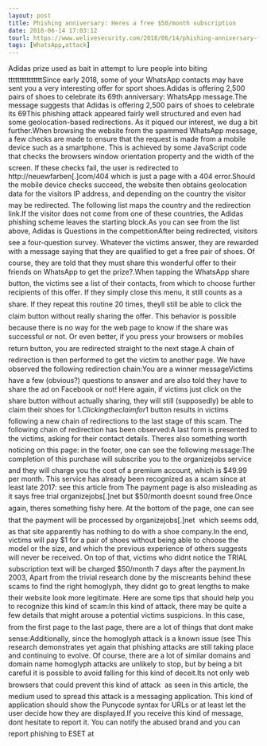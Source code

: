 ```yaml
---
layout: post
title: Phishing anniversary: Heres a free $50/month subscription
date: 2018-06-14 17:03:12
tourl: https://www.welivesecurity.com/2018/06/14/phishing-anniversary-free-50-month-subscription/
tags: [WhatsApp,attack]
---
```

Adidas prize used as bait in attempt to lure people into biting tttttttttttttttSince early 2018, some of your WhatsApp contacts may have sent you a very interesting offer for sport shoes.Adidas is offering 2,500 pairs of shoes to celebrate its 69th anniversary: WhatsApp message.The message suggests that Adidas is offering 2,500 pairs of shoes to celebrate its 69This phishing attack appeared fairly well structured and even had some geolocation-based redirections. As it piqued our interest, we dug a bit further.When browsing the website from the spammed WhatsApp message, a few checks are made to ensure that the request is made from a mobile device such as a smartphone. This is achieved by some JavaScript code that checks the browsers window orientation property and the width of the screen. If these checks fail, the user is redirected to http://neuewfarben[.]com/404 which is just a page with a 404 error.Should the mobile device checks succeed, the website then obtains geolocation data for the visitors IP address, and depending on the country the visitor may be redirected. The following list maps the country and the redirection link.If the visitor does not come from one of these countries, the Adidas phishing scheme leaves the starting block.As you can see from the list above, Adidas is Questions in the competitionAfter being redirected, visitors see a four-question survey. Whatever the victims answer, they are rewarded with a message saying that they are qualified to get a free pair of shoes. Of course, they are told that they must share this wonderful offer to their friends on WhatsApp to get the prize?.When tapping the WhatsApp share button, the victims see a list of their contacts, from which to choose further recipients of this offer. If they simply close this menu, it still counts as a share. If they repeat this routine 20 times, theyll still be able to click the claim button without really sharing the offer. This behavior is possible because there is no way for the web page to know if the share was successful or not. Or even better, if you press your browsers or mobiles return button, you are redirected straight to the next stage.A chain of redirection is then performed to get the victim to another page. We have observed the following redirection chain:You are a winner messageVictims have a few (obvious?) questions to answer and are also told they have to share the ad on Facebook or not! Here again, if victims just click on the share button without actually sharing, they will still (supposedly) be able to claim their shoes for $1.Clicking the claim for 1$ button results in victims following a new chain of redirections to the last stage of this scam. The following chain of redirection has been observed:A last form is presented to the victims, asking for their contact details. Theres also something worth noticing on this page: in the footer, one can see the following message:The completion of this purchase will subscribe you to the organizejobs service and they will charge you the cost of a premium account, which is $49.99 per month. This service has already been recognized as a scam since at least late 2017: see this article from The payment page is also misleading as it says free trial organizejobs[.]net but $50/month doesnt sound free.Once again, theres something fishy here. At the bottom of the page, one can see that the payment will be processed by organizejobs[.]net  which seems odd, as that site apparently has nothing to do with a shoe company.In the end, victims will pay $1 for a pair of shoes without being able to choose the model or the size, and which the previous experience of others suggests will never be received. On top of that, victims who didnt notice the TRIAL subscription text will be charged $50/month 7 days after the payment.In 2003, Apart from the trivial research done by the miscreants behind these scams to find the right homoglyph, they didnt go to great lengths to make their website look more legitimate. Here are some tips that should help you to recognize this kind of scam:In this kind of attack, there may be quite a few details that might arouse a potential victims suspicions. In this case, from the first page to the last page, there are a lot of things that dont make sense:Additionally, since the homoglyph attack is a known issue (see This research demonstrates yet again that phishing attacks are still taking place and continuing to evolve. Of course, there are a lot of similar domains and domain name homoglyph attacks are unlikely to stop, but by being a bit careful it is possible to avoid falling for this kind of deceit.Its not only web browsers that could prevent this kind of attack  as seen in this article, the medium used to spread this attack is a messaging application. This kind of application should show the Punycode syntax for URLs or at least let the user decide how they are displayed.If you receive this kind of message, dont hesitate to report it. You can notify the abused brand and you can report phishing to ESET at 